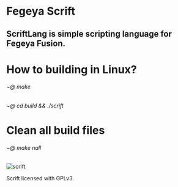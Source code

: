 # Fegeya Scrift
## ScriftLang is simple scripting language for Fegeya Fusion.

# How to building in Linux?


###### ~@ make 


###### ~@ cd build && ./scrift

# Clean all build files

###### ~@ make nall 
![scrift](https://user-images.githubusercontent.com/54369961/78505829-b2594180-777e-11ea-83e6-fbeaa2383d43.png)



Scrift licensed with GPLv3.
